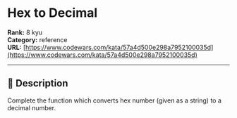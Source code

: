 # Hex to Decimal

**Rank:** 8 kyu  
**Category:** reference  
**URL:** [https://www.codewars.com/kata/57a4d500e298a7952100035d](https://www.codewars.com/kata/57a4d500e298a7952100035d)

---

## 📝 Description

Complete the function which converts hex number (given as a string) to a decimal number.
